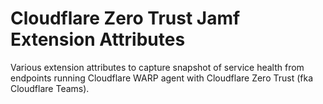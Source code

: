 # Cloudflare Zero Trust Jamf Extension Attributes

Various extension attributes to capture snapshot of service health from endpoints running Cloudflare WARP agent with Cloudflare Zero Trust (fka Cloudflare Teams). 
